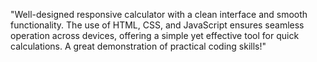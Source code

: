 "Well-designed responsive calculator with a clean interface and smooth functionality. The use of HTML, CSS, and JavaScript ensures seamless operation across devices, offering a simple yet effective tool for quick calculations. A great demonstration of practical coding skills!"
